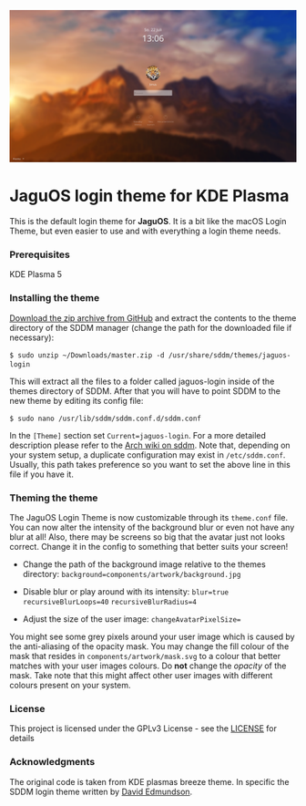![Screenshot of the theme](preview.png "Preview")

# JaguOS login theme for KDE Plasma

This is the default login theme for **JaguOS**. It is a bit like the macOS Login Theme, but even easier to use and with everything a login theme needs.

### Prerequisites

KDE Plasma 5

### Installing the theme

[Download the zip archive from GitHub](https://www.github.com/jonasjaguar/jaguos-login-theme/archive/master.zip) and extract the contents to the theme directory of the SDDM manager (change the path for the downloaded file if necessary):
```
$ sudo unzip ~/Downloads/master.zip -d /usr/share/sddm/themes/jaguos-login
```
This will extract all the files to a folder called jaguos-login inside of the themes directory of SDDM. After that you will have to point SDDM to the new theme by editing its config file:
```
$ sudo nano /usr/lib/sddm/sddm.conf.d/sddm.conf
```
In the `[Theme]` section set `Current=jaguos-login`. For a more detailed description please refer to the [Arch wiki on sddm](https://wiki.archlinux.org/index.php/SDDM). Note that, depending on your system setup, a duplicate configuration may exist in `/etc/sddm.conf`. Usually, this path takes preference so you want to set the above line in this file if you have it.

### Theming the theme

The JaguOS Login Theme is now customizable through its `theme.conf` file. You can now alter the intensity of the background blur or even not have any blur at all! Also, there may be screens so big that the avatar just not looks correct. Change it in the config to something that better suits your screen!

  * Change the path of the background image relative to the themes directory:
  `background=components/artwork/background.jpg`

  * Disable blur or play around with its intensity:
  `blur=true`
  `recursiveBlurLoops=40`
  `recursiveBlurRadius=4`

  * Adjust the size of the user image:
  `changeAvatarPixelSize=`

You might see some grey pixels around your user image which is caused by the anti-aliasing of the opacity mask. You may change the fill colour of the mask that resides in `components/artwork/mask.svg` to a colour that better matches with your user images colours. Do **not** change the *opacity* of the mask. Take note that this might affect other user images with different colours present on your system.

### License

This project is licensed under the GPLv3 License - see the [LICENSE](LICENSE.md) for details

### Acknowledgments

The original code is taken from KDE plasmas breeze theme. In specific the SDDM login theme written by [David Edmundson](davidedmundson@kde.org).
